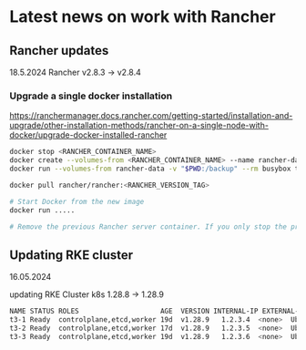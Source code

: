 # Latest news on work with Rancher

## Rancher updates

18.5.2024 Rancher v2.8.3 -> v2.8.4

### Upgrade a single docker installation

https://ranchermanager.docs.rancher.com/getting-started/installation-and-upgrade/other-installation-methods/rancher-on-a-single-node-with-docker/upgrade-docker-installed-rancher

```bash
docker stop <RANCHER_CONTAINER_NAME>
docker create --volumes-from <RANCHER_CONTAINER_NAME> --name rancher-data rancher/rancher:<RANCHER_CONTAINER_TAG>
docker run --volumes-from rancher-data -v "$PWD:/backup" --rm busybox tar zcvf /backup/rancher-data-backup-<RANCHER_VERSION>-<DATE>.tar.gz /var/lib/rancher

docker pull rancher/rancher:<RANCHER_VERSION_TAG>

# Start Docker from the new image
docker run .....

# Remove the previous Rancher server container. If you only stop the previous Rancher server container (and don't remove it), the container may restart after the next server reboot.

```




## Updating RKE cluster

16.05.2024

updating RKE Cluster k8s 1.28.8 -> 1.28.9

```bash
NAME STATUS ROLES                    AGE  VERSION INTERNAL-IP EXTERNAL-IP  OS-IMAGE      KERNEL-VERSION     CONTAINER-RUNTIME
t3-1 Ready  controlplane,etcd,worker 19d  v1.28.9   1.2.3.4  <none>  Ubuntu 22.04.4 LTS  5.15.0-105-generic  docker://24.0.9
t3-2 Ready  controlplane,etcd,worker 17d  v1.28.9   1.2.3.5  <none>  Ubuntu 22.04.4 LTS  5.15.0-105-generic  docker://24.0.9
t3-3 Ready  controlplane,etcd,worker 19d  v1.28.9   1.2.3.6  <none>  Ubuntu 22.04.4 LTS  5.15.0-105-generic  docker://24.0.9

```



